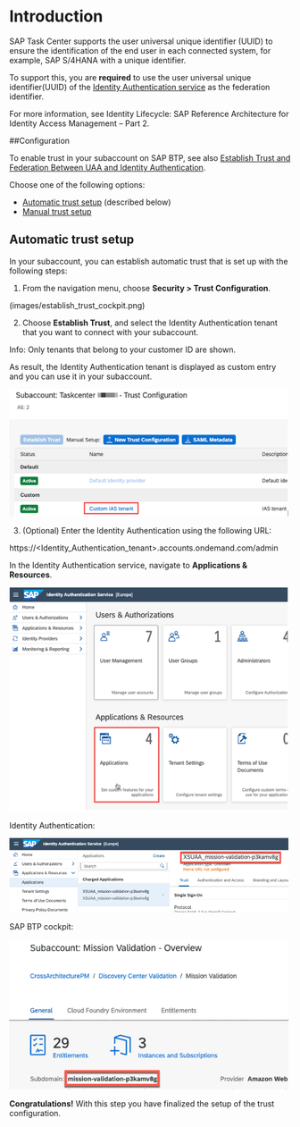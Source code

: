 # Introduction

SAP Task Center supports the user universal unique identifier (UUID) to ensure the identification of the end user in each connected system, for example, SAP S/4HANA with a unique identifier.

To support this, you are **required** to use the user universal unique identifier(UUID) of the [Identity Authentication service](https://help.sap.com/products/IDENTITY_AUTHENTICATION?version=Cloud) as the federation identifier.

For more information, see Identity Lifecycle: SAP Reference Architecture for Identity Access Management – Part 2.

##Configuration

To enable trust in your subaccount on SAP BTP, see also [Establish Trust and Federation Between UAA and Identity Authentication](https://help.sap.com/products/BTP/65de2977205c403bbc107264b8eccf4b/161f8f0cfac64c4fa2d973bc5f08a894.html).

Choose one of the following options:

- [Automatic trust setup](https://help.sap.com/viewer/65de2977205c403bbc107264b8eccf4b/Cloud/en-US/b9f4b0dc967040c99c7c8268ce335cce.html?q=establish%20trust) (described below)
- [Manual trust setup](https://help.sap.com/products/BTP/65de2977205c403bbc107264b8eccf4b/36214a93a8864662996a0d0814f3e1b7.html?q=establish%20trust%3Fq%3Destablish%20trust)

## Automatic trust setup

In your subaccount, you can establish automatic trust that is set up with the following steps:

1. From the navigation menu, choose **Security > Trust Configuration**.

(images/establish_trust_cockpit.png)

2. Choose **Establish Trust**, and select the Identity Authentication tenant that you want to connect with your subaccount.

Info: Only tenants that belong to your customer ID are shown.

As result, the Identity Authentication tenant is displayed as custom entry and you can use it in your subaccount.

<img src="images/trustconfig.png" width="500">

3. (Optional) Enter the Identity Authentication using the following URL:

https://<Identity_Authentication_tenant>.accounts.ondemand.com/admin

In the Identity Authentication service, navigate to **Applications & Resources**.

<img src="images/appandresource.png" width="500">

Identity Authentication:

<img src="images/ias_app_xsuaa.png" width="500">

SAP BTP cockpit:

<img src="images/btp_subdomain.png" width="500">

**Congratulations!** With this step you have finalized the setup of the trust configuration.
